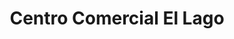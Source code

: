---
title: "Centro Comercial El Lago"
url: /caracas/centro-comercial-el-lago/
shop: Einkaufszentrum
---